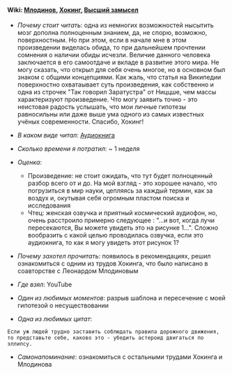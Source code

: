 #### Wiki: [Млодинов](https://ru.wikipedia.org/wiki/%D0%9C%D0%BB%D0%BE%D0%B4%D0%B8%D0%BD%D0%BE%D0%B2,_%D0%9B%D0%B5%D0%BE%D0%BD%D0%B0%D1%80%D0%B4), [Хокинг](https://ru.wikipedia.org/wiki/%D0%A5%D0%BE%D0%BA%D0%B8%D0%BD%D0%B3,_%D0%A1%D1%82%D0%B8%D0%B2%D0%B5%D0%BD), [Высший замысел](https://ru.wikipedia.org/wiki/%D0%92%D1%8B%D1%81%D1%88%D0%B8%D0%B9_%D0%B7%D0%B0%D0%BC%D1%8B%D1%81%D0%B5%D0%BB)

* *Почему стоит читать*: одна из немногих возможностей нысытить мозг дополна полноценным знанием, да, не спорю, возможно, поверхностным.
Но при этом, если в начале мне в этом произведении виделась обида, то при дальнейшем прочтении сомнения о наличии обиды исчезли.
Величие данного человека заключается в его самоотдаче и вкладе в развитие этого мира.
Не могу сказать, что открыл для себя очень многое, но в основном был знаком с общими концепциями.
Как жаль, что статья на Википедии поверхностно охватаывает суть произведения, как собственно и одна из строчек "Так говорил Заратустра" от Ниццше, чем массы характеризуют произведение.
Что могу заявить точно - это неистовая радость услышать, что мои личные гипотезы равносильны или даже выше ума одного из самых известных учёных современности.
Спасибо, Хокинг!

* *В каком виде читал*: [Аудиокнига](https://www.youtube.com/watch?v=Vsq5vNaOpcU)

* *Сколько времени я потратил*: ~ 1 неделя

* *Оценка*: 

     - Произведение: не стоит ожидать, что тут будет полноценный разбор всего от и до. На мой взгляд - это хорошее начало, что погрузиться в мир науки, цепляясь за каждый термин, как за воздух и, окутывая себя огромным пластом поиска и исследования
     - Чтец: женская озвучка и приятный космический аудиофон, но, очень расстроило примерно следующее : "...и вот, когда лучи пересекаются, Вы можете увидеть это на рисунке 1...". Сложно вообразить с какой целью проводилась озвучка, если это аудиокнига, то как я могу увидеть этот рисунок 1?

* *Почему захотел прочитать*: появилось в рекомендациях, решил ознакомиться с одним из трудов Хокинга, что было написано в соавторстве с Леонардом Млодиновым

* *Где взял*: YouTube

* *Один из любимых моментов*: разрыв шаблона и пересечение с моей гипотезой о несуществовании

* *Одна из любимых цитат*:
```
Если уж людей трудно заставить соблюдать правила дорожного движения,
то представьте себе, каково это - убедить астероид двигаться по эллипсу.
```
* *Самонапоминание*: ознакомиться с остальными трудами Хокинга и Млодинова
